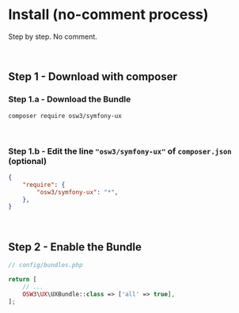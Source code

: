 # Install (no-comment process)

Step by step. No comment.

<br>

## Step 1 - Download with composer

### Step 1.a - Download the Bundle

```shell 
composer require osw3/symfony-ux
```

<br>

### Step 1.b - Edit the line `"osw3/symfony-ux"` of `composer.json` (optional)

```json 
{
    "require": {
        "osw3/symfony-ux": "*",
    },
}
```

<br>

## Step 2 - Enable the Bundle

```php
// config/bundles.php

return [
    // ...
    OSW3\UX\UXBundle::class => ['all' => true],
];
```

<br>